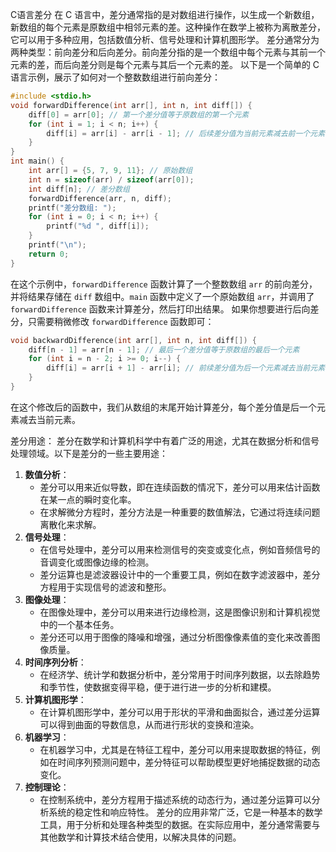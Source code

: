 C语言差分
在 C 语言中，差分通常指的是对数组进行操作，以生成一个新数组，新数组的每个元素是原数组中相邻元素的差。这种操作在数学上被称为离散差分，它可以用于多种应用，包括数值分析、信号处理和计算机图形学。
差分通常分为两种类型：前向差分和后向差分。前向差分指的是一个数组中每个元素与其前一个元素的差，而后向差分则是每个元素与其后一个元素的差。
以下是一个简单的 C 语言示例，展示了如何对一个整数数组进行前向差分：
```c
#include <stdio.h>
void forwardDifference(int arr[], int n, int diff[]) {
    diff[0] = arr[0]; // 第一个差分值等于原数组的第一个元素
    for (int i = 1; i < n; i++) {
        diff[i] = arr[i] - arr[i - 1]; // 后续差分值为当前元素减去前一个元素
    }
}
int main() {
    int arr[] = {5, 7, 9, 11}; // 原始数组
    int n = sizeof(arr) / sizeof(arr[0]);
    int diff[n]; // 差分数组
    forwardDifference(arr, n, diff);
    printf("差分数组: ");
    for (int i = 0; i < n; i++) {
        printf("%d ", diff[i]);
    }
    printf("\n");
    return 0;
}
```
在这个示例中，`forwardDifference` 函数计算了一个整数数组 `arr` 的前向差分，并将结果存储在 `diff` 数组中。`main` 函数中定义了一个原始数组 `arr`，并调用了 `forwardDifference` 函数来计算差分，然后打印出结果。
如果你想要进行后向差分，只需要稍微修改 `forwardDifference` 函数即可：
```c
void backwardDifference(int arr[], int n, int diff[]) {
    diff[n - 1] = arr[n - 1]; // 最后一个差分值等于原数组的最后一个元素
    for (int i = n - 2; i >= 0; i--) {
        diff[i] = arr[i + 1] - arr[i]; // 前续差分值为后一个元素减去当前元素
    }
}
```
在这个修改后的函数中，我们从数组的末尾开始计算差分，每个差分值是后一个元素减去当前元素。

差分用途：
差分在数学和计算机科学中有着广泛的用途，尤其在数据分析和信号处理领域。以下是差分的一些主要用途：
1. **数值分析**：
   - 差分可以用来近似导数，即在连续函数的情况下，差分可以用来估计函数在某一点的瞬时变化率。
   - 在求解微分方程时，差分方法是一种重要的数值解法，它通过将连续问题离散化来求解。
2. **信号处理**：
   - 在信号处理中，差分可以用来检测信号的突变或变化点，例如音频信号的音调变化或图像边缘的检测。
   - 差分运算也是滤波器设计中的一个重要工具，例如在数字滤波器中，差分方程用于实现信号的滤波和整形。
3. **图像处理**：
   - 在图像处理中，差分可以用来进行边缘检测，这是图像识别和计算机视觉中的一个基本任务。
   - 差分还可以用于图像的降噪和增强，通过分析图像像素值的变化来改善图像质量。
4. **时间序列分析**：
   - 在经济学、统计学和数据分析中，差分常用于时间序列数据，以去除趋势和季节性，使数据变得平稳，便于进行进一步的分析和建模。
5. **计算机图形学**：
   - 在计算机图形学中，差分可以用于形状的平滑和曲面拟合，通过差分运算可以得到曲面的导数信息，从而进行形状的变换和渲染。
6. **机器学习**：
   - 在机器学习中，尤其是在特征工程中，差分可以用来提取数据的特征，例如在时间序列预测问题中，差分特征可以帮助模型更好地捕捉数据的动态变化。
7. **控制理论**：
   - 在控制系统中，差分方程用于描述系统的动态行为，通过差分运算可以分析系统的稳定性和响应特性。
差分的应用非常广泛，它是一种基本的数学工具，用于分析和处理各种类型的数据。在实际应用中，差分通常需要与其他数学和计算技术结合使用，以解决具体的问题。

<!--stackedit_data:
eyJoaXN0b3J5IjpbLTEzMjQ3NDU1NTJdfQ==
-->